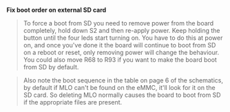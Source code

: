 ---
---

**Fix boot order on external SD card**

> To force a boot from SD you need to remove power from the board completely, hold down S2 and then re-apply power. Keep holding the button until the four leds start turning on. You have to do this at power on, and once you've done it the board will continue to boot from SD on a reboot or reset, only removing power will change the behaviour. You could also move R68 to R93 if you want to make the board boot from SD by default.

> Also note the boot sequence in the table on page 6 of the schematics, by default if MLO can't be found on the eMMC, it'll look for it on the SD card. So deleting MLO normally causes the board to boot from SD if the appropriate files are present.


